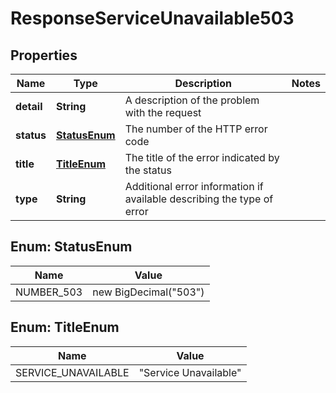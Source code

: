 

# ResponseServiceUnavailable503


## Properties

Name | Type | Description | Notes
------------ | ------------- | ------------- | -------------
**detail** | **String** | A description of the problem with the request | 
**status** | [**StatusEnum**](#StatusEnum) | The number of the HTTP error code | 
**title** | [**TitleEnum**](#TitleEnum) | The title of the error indicated by the status | 
**type** | **String** | Additional error information if available describing the type of error | 



## Enum: StatusEnum

Name | Value
---- | -----
NUMBER_503 | new BigDecimal(&quot;503&quot;)



## Enum: TitleEnum

Name | Value
---- | -----
SERVICE_UNAVAILABLE | &quot;Service Unavailable&quot;



